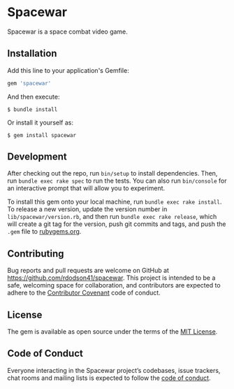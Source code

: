 # Spacewar

Spacewar is a space combat video game.

## Installation

Add this line to your application's Gemfile:

```ruby
gem 'spacewar'
```

And then execute:

    $ bundle install

Or install it yourself as:

    $ gem install spacewar

## Development

After checking out the repo, run `bin/setup` to install dependencies. Then, run `bundle exec rake spec` to run the tests. You can also run `bin/console` for an interactive prompt that will allow you to experiment.

To install this gem onto your local machine, run `bundle exec rake install`. To release a new version, update the version number in `lib/spacewar/version.rb`, and then run `bundle exec rake release`, which will create a git tag for the version, push git commits and tags, and push the `.gem` file to [rubygems.org](https://rubygems.org).

## Contributing

Bug reports and pull requests are welcome on GitHub at https://github.com/rdodson41/spacewar. This project is intended to be a safe, welcoming space for collaboration, and contributors are expected to adhere to the [Contributor Covenant](http://contributor-covenant.org) code of conduct.

## License

The gem is available as open source under the terms of the [MIT License](https://opensource.org/licenses/MIT).

## Code of Conduct

Everyone interacting in the Spacewar project’s codebases, issue trackers, chat rooms and mailing lists is expected to follow the [code of conduct](https://github.com/rdodson41/spacewar/blob/master/CODE_OF_CONDUCT.md).
